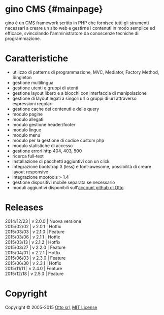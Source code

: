 # gino CMS {#mainpage}

gino è un CMS framework scritto in PHP che fornisce tutti gli strumenti necessari a creare un sito web e gestirne i contenuti in modo semplice ed efficace, svincolando l'amministratore da conoscenze tecniche di programmazione.

# Caratteristiche
- utilizzo di patterns di programmazione, MVC, Mediator, Factory Method, Singleton
- gestione multilingua
- gestione utenti e gruppi di utenti
- gestione layout libero e a blocchi con interfaccia di manipolazione
- gestione di layout legati a singoli url o gruppi di url attraverso espressioni regolari
- gestione cache dei contenuti e delle query
- modulo pagine
- modulo allegati
- modulo gestione header/footer
- modulo lingue
- modulo menu
- modulo per la gestione di codice custom php
- modulo statistiche di accesso
- gestione errori http 404, 403, 500
- ricerca full-text
- installazione di pacchetti aggiuntivi con un click
- integrazione bootstrap 3 (less) e font-awesome, possibilità di creare layout responsive
- integrazione mootools > 1.4
- gestione dispositivi mobile separata se necessario
- moduli aggiuntivi disponibili sull'[account github di Otto](http://github.com/otto-torino)

# Releases
2014/12/23 | v 2.0.0 | Nuova versione   
2015/02/02 | v 2.0.1 | Hotfix   
2015/03/03 | v 2.1.0 | Feature   
2015/03/06 | v 2.1.1 | Hotfix   
2015/03/13 | v 2.1.2 | Hotfix   
2015/03/27 | v 2.2.0 | Feature   
2015/04/01 | v 2.2.1 | Hotfix   
2015/06/03 | v 2.3.0 | Feature   
2015/06/30 | v 2.3.1 | Hotfix   
2015/11/11 | v 2.4.0 | Feature  
2015/12/18 | v 2.5.0 | Feature  

# Copyright
Copyright © 2005-2015 [Otto srl](http://www.otto.to.it), [MIT License](http://opensource.org/licenses/MIT)
